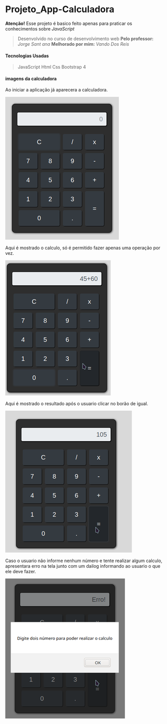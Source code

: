 # Projeto_App-Calculadora
**Atenção!** 
Esse projeto é basico feito apenas para praticar os conhecimentos sobre *JavaScript*

>Desenvolvido no curso de desenvolvimento web 
**Pelo professor:** _Jorge Sant ana_
**Melhorado por mim:** _Vando Dos Reis_

#### Tecnologias Usadas
> JavaScript
 Html
 Css
 Bootstrap 4


#### imagens da calculadora

Ao iniciar a aplicação já aparecera a calculadora.

![Calculadora](imagensCalculadora/calculadora1.png)

Aqui é mostrado o calculo, só é permitido fazer apenas uma operação por vez.

![Calculadora](imagensCalculadora/calculadora2.png)

Aqui é mostrado o resultado após o usuario clicar no borão de igual.

![Calculadora](imagensCalculadora/resultado_1.png)

Caso o usuario não informe nenhum número e tente realizar algum calculo, apresentara erro na tela junto com um dailog informando ao usuario o que ele deve fazer.

![Calculadora](imagensCalculadora/erro_1.png)

